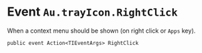 # Event `Au.trayIcon.RightClick`

When a context menu should be shown (on right click or `Apps` key).

```
public event Action<TIEventArgs> RightClick
```